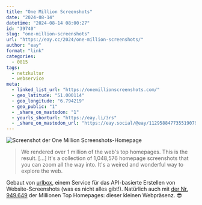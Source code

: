 ```yaml
---
title: "One Million Screenshots"
date: "2024-08-14"
datetime: "2024-08-14 08:00:27"
id: "39740"
slug: "one-million-screenshots"
url: "https://eay.cc/2024/one-million-screenshots/"
author: "eay"
format: "link"
categories:
  - 0815
tags:
  - netzkultur
  - webservice
meta:
  - linked_list_url: "https://onemillionscreenshots.com/"
  - geo_latitude: "51.000114"
  - geo_longitude: "6.794219"
  - geo_public: "1"
  - _share_on_mastodon: "1"
  - yourls_shorturl: "https://eay.li/3rs"
  - _share_on_mastodon_url: "https://eay.social/@eay/112958847735519079"
---
```


![Screenshot der One Million Screenshots-Homepage](https://eay.cc/uploads/2024/one-million-screenshots.png)

> We rendered over 1 million of the web's top homepages. This is the result. \[…\] It's a collection of 1,048,576 homepage screenshots that you can zoom all the way into. It's a weired and wonderful way to explore the web.

Gebaut von [urlbox](https://urlbox.com/), einem Service für das API-basierte Erstellen von Website-Screenshots (was es nicht alles gibt!). Natürlich auch mit [der Nr. 949.649](https://onemillionscreenshots.com/eay.cc) der Millionen Top Homepages: dieser kleinen Webpräsenz. 😎
